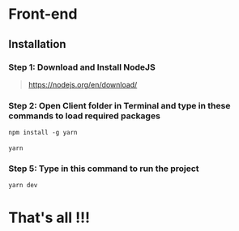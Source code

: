# Front-end

## Installation

### Step 1: Download and Install NodeJS

><https://nodejs.org/en/download/>

### Step 2: Open Client folder in Terminal and type in these commands to load required packages

`npm install -g yarn` </br> </br>
`yarn`

### Step 5: Type in this command to run the project

`yarn dev`

# That's all !!!
